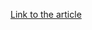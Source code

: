 [Link to the article](https://cybersecuritynews.com/new-steganographic-malware-exploits-jpeg-files/)
